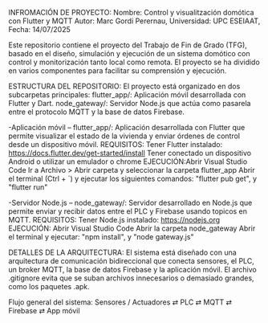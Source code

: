 INFROMACIÓN DE PROYECTO: Nombre: Control y visualitzación domótica con Flutter y MQTT
Autor: Marc Gordi Perernau, Universidad: UPC ESEIAAT, Fecha: 14/07/2025

Este repositorio contiene el proyecto del Trabajo de Fin de Grado (TFG), basado en el diseño, simulación y ejecución de un sistema domótico con control y monitorización tanto local como remota. El proyecto se ha dividido en varios componentes para facilitar su comprensión y ejecución.

ESTRUCTURA DEL REPOSITORIO:
El proyecto está organizado en dos subcarpetas principales:
flutter_app/: Aplicación móvil desarrollada con Flutter y Dart.
node_gateway/: Servidor Node.js que actúa como pasarela entre el protocolo MQTT y la base de datos Firebase.

-Aplicación móvil – flutter_app/: Aplicación desarrollada con Flutter que permite visualizar el estado de la vivienda y enviar órdenes de control desde un dispositivo móvil.
REQUISITOS: Tener Flutter instalado: https://docs.flutter.dev/get-started/install
Tener conectado un dispositivo Android o utilizar un emulador o chrome
EJECUCIÓN:Abrir Visual Studio Code
Ir a Archivo > Abrir carpeta y seleccionar la carpeta flutter_app
Abrir el terminal (Ctrl + `) y ejecutar los siguientes comandos: "flutter pub get", y "flutter run"

-Servidor Node.js – node_gateway/: Servidor desarrollado en Node.js que permite enviar y recibir datos entre el PLC y Firebase usando topicos en MQTT.
REQUISITOS: Tener Node.js instalado: https://nodejs.org
EJECUCIÓN:
Abrir Visual Studio Code
Abrir la carpeta node_gateway
Abrir el terminal y ejecutar: "npm install", y "node gateway.js"

DETALLES DE LA ARQUITECTURA:
El sistema está diseñado con una arquitectura de comunicación bidireccional que conecta sensores, el PLC, un broker MQTT, la base de datos Firebase y la aplicación móvil. El archivo .gitignore evita que se suban archivos innecesarios o demasiado grandes, como los paquetes .apk.

Flujo general del sistema:
Sensores / Actuadores ⇄ PLC ⇄ MQTT ⇄ Firebase ⇄ App móvil

